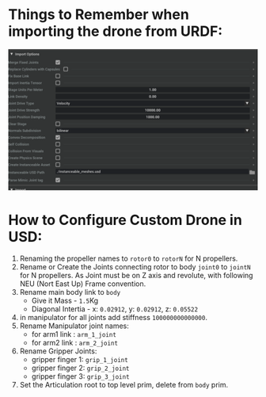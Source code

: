 # Things to Remember when importing the drone from URDF:
![](resources_details/urdf_parameter_set_sample.png)

# How to Configure Custom Drone in USD:
1. Renaming the propeller names to `rotor0` to `rotorN` for N propellers.
2. Rename or Create the Joints connecting rotor to body `joint0` to `jointN` for N propellers. As Joint must be on Z axis and revolute, with following NEU (Nort East Up) Frame convention.
4. Rename main body link to `body`
    -  Give it Mass - `1.5`Kg
    - Diagonal Intertia - x: `0.02912`, y: `0.02912`, z: `0.05522`  
5. in manipulator for all joints add stiffness `100000000000000`.
6. Rename Manipulator joint names:
    - for arm1 link : `arm_1_joint`
    - for arm2 link : `arm_2_joint`
7. Rename Gripper Joints:
    - gripper finger 1: `grip_1_joint`
    - gripper finger 2: `grip_2_joint`
    - gripper finger 3: `grip_3_joint`
8. Set the Articulation root to top level prim, delete from `body` prim.